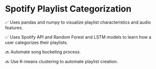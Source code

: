 # Spotify Playlist Categorization

✅ Uses pandas and numpy to visualize playlist characteristics and audio
features.

✅ Uses Spotify API and Random Forest and LSTM models to learn how a user
categorizes their playlists.

🔜 Automate song bucketing process.

🔜 Use K-means clustering to automate playlist creation.

